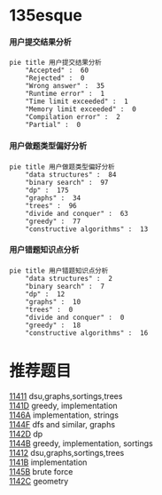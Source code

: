 # 135esque

<!-- tabs:start -->



#### **用户提交结果分析**

```mermaid
pie title 用户提交结果分析
    "Accepted" :  60
    "Rejected" :  0
    "Wrong answer" :  35
    "Runtime error" :  1
    "Time limit exceeded" :  1
    "Memory limit exceeded" :  0
    "Compilation error" :  2
    "Partial" :  0
```

#### **用户做题类型偏好分析**

```mermaid
pie title 用户做题类型偏好分析
    "data structures" :  84
    "binary search" :  97
    "dp" :  175
    "graphs" :  34
    "trees" :  96
    "divide and conquer" :  63
    "greedy" :  77
    "constructive algorithms" :  13
```
#### **用户错题知识点分析**

```mermaid
pie title 用户错题知识点分析
    "data structures" :  2
    "binary search" :  7
    "dp" :  12
    "graphs" :  10
    "trees" :  0
    "divide and conquer" :  0
    "greedy" :  18
    "constructive algorithms" :  16
```



<!-- tabs:end -->
# 推荐题目
[11411](https://codeforces.com/contest/1141/problem/1)		dsu,graphs,sortings,trees		  
[1141D](https://codeforces.com/contest/1141/problem/D)		greedy,
                        implementation		  
[1146A](https://codeforces.com/contest/1146/problem/A)		implementation,
                        strings		  
[1144F](https://codeforces.com/contest/1144/problem/F)		dfs and similar,
                        graphs		  
[1142D](https://codeforces.com/contest/1142/problem/D)		dp		  
[1144B](https://codeforces.com/contest/1144/problem/B)		greedy,
                        implementation,
                        sortings		  
[11412](https://codeforces.com/contest/1141/problem/2)		dsu,graphs,sortings,trees		  
[1141B](https://codeforces.com/contest/1141/problem/B)		implementation		  
[1145B](https://codeforces.com/contest/1145/problem/B)		brute force		  
[1142C](https://codeforces.com/contest/1142/problem/C)		geometry		  
